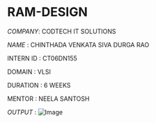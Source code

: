 # RAM-DESIGN
*COMPANY*: CODTECH IT SOLUTIONS

*NAME* : CHINTHADA VENKATA SIVA DURGA RAO

INTERN ID : CT06DN155

DOMAIN : VLSI

DURATION : 6 WEEKS

MENTOR : NEELA SANTOSH

*OUTPUT* : ![Image](https://github.com/user-attachments/assets/5cde7edc-398e-4a6d-9d19-07ce137302ca)
